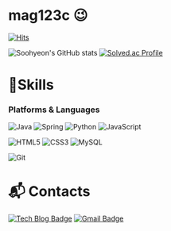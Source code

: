 # mag123c 😉

[![Hits](https://hits.seeyoufarm.com/api/count/incr/badge.svg?url=https%3A%2F%2Fgithub.com%2Fmag123c%2Fmag123c&count_bg=%23EDA4A4&title_bg=%23FF0000&icon=&icon_color=%23E7E7E7&title=hits&edge_flat=false)](https://hits.seeyoufarm.com)


![Soohyeon's GitHub stats](https://github-readme-stats.vercel.app/api?username=mag123c&show_icons=true&theme=dark)
[![Solved.ac Profile](http://mazassumnida.wtf/api/v2/generate_badge?boj=diehreo)](https://solved.ac/diehreo/)

# 💪Skills
### Platforms & Languages
![Java](https://img.shields.io/badge/Java-007396.svg?&style=for-the-badge&logo=Java&logoColor=white)
![Spring](https://img.shields.io/badge/Spring-6DB33F.svg?&style=for-the-badge&logo=Spring&logoColor=white)
![Python](https://img.shields.io/badge/Python-3776AB.svg?&style=for-the-badge&logo=Python&logoColor=white)
![JavaScript](https://img.shields.io/badge/JavaScript-F7DF1E.svg?&style=for-the-badge&logo=JavaScript&logoColor=white)

![HTML5](https://img.shields.io/badge/HTML5-E34F26.svg?&style=for-the-badge&logo=HTML5&logoColor=white)
![CSS3](https://img.shields.io/badge/CSS3-1572B6.svg?&style=for-the-badge&logo=CSS3&logoColor=white)
![MySQL](https://img.shields.io/badge/MySQL-4479A1.svg?&style=for-the-badge&logo=MySQL&logoColor=white)

![Git](https://img.shields.io/badge/Git-000000.svg?&style=for-the-badge&logo=Git&logoColor=white)
 
# :mailbox_with_mail: Contacts
[![Tech Blog Badge](http://img.shields.io/badge/-Tech%20blog-red?style=flat-square&logo=tistory&link=https://mag1c.tistory.com/)](https://mag1c.tistory.com/)
[![Gmail Badge](https://img.shields.io/badge/Gmail-e6e6e6?style=flat-square&logo=Gmail&logoColor=white&link=mailto:diehreo@gmail.com)](mailto:diehreo@gmail.com)
